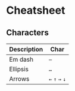# Cheatsheet

## Characters

Description | Char
------------|-----
Em dash | `—`
Ellipsis | `…`
Arrows | `←` `↑` `→` `↓`
